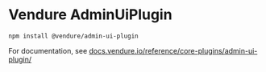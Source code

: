 # Vendure AdminUiPlugin

`npm install @vendure/admin-ui-plugin`

For documentation, see [docs.vendure.io/reference/core-plugins/admin-ui-plugin/](https://docs.vendure.io/reference/core-plugins/admin-ui-plugin/)
